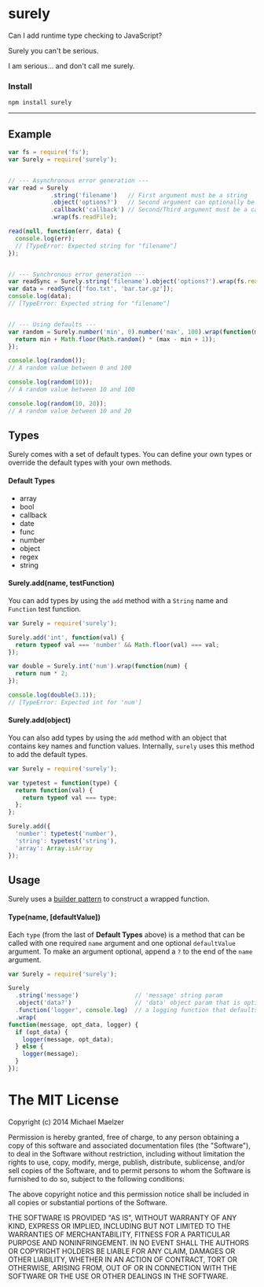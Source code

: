 surely
======

Can I add runtime type checking to JavaScript?  
  
Surely you can't be serious.  
  
I am serious... and don't call me surely.


### Install
```
npm install surely
```  

----------------------------


Example
--------

```javascript
var fs = require('fs');
var Surely = require('surely');


// --- Asynchronous error generation ---
var read = Surely
            .string('filename')   // First argument must be a string
            .object('options?')   // Second argument can optionally be an object
            .callback('callback') // Second/Third argument must be a callback function
            .wrap(fs.readFile);

read(null, function(err, data) {
  console.log(err);
  // [TypeError: Expected string for "filename"]
});


// --- Synchronous error generation ---
var readSync = Surely.string('filename').object('options?').wrap(fs.readFileSync);
var data = readSync(['foo.txt', 'bar.tar.gz']);
console.log(data);
// [TypeError: Expected string for "filename"]


// --- Using defaults ---
var random = Surely.number('min', 0).number('max', 100).wrap(function(min, max) {
  return min + Math.floor(Math.random() * (max - min + 1));
});

console.log(random());
// A random value between 0 and 100

console.log(random(10));
// A random value between 10 and 100

console.log(random(10, 20));
// A random value between 10 and 20
```


Types
------
Surely comes with a set of default types. You can define your own types or override the default types with your own methods.

#### Default Types
* array
* bool
* callback
* date
* func
* number
* object
* regex
* string

#### Surely.add(name, testFunction)
You can add types by using the `add` method with a `String` name and `Function` test function.
```javascript
var Surely = require('surely');

Surely.add('int', function(val) {
  return typeof val === 'number' && Math.floor(val) === val;
});

var double = Surely.int('num').wrap(function(num) {
  return num * 2;
});

console.log(double(3.1));
// [TypeError: Expected int for 'num']
```

#### Surely.add(object)
You can also add types by using the `add` method with an object that contains key names and function values. Internally, `surely` uses this method to add the default types.
```javascript
var Surely = require('surely');

var typetest = function(type) {
  return function(val) {
    return typeof val === type;
  };
};

Surely.add({
  'number': typetest('number'),
  'string': typetest('string'),
  'array': Array.isArray
});
```

Usage
-------
Surely uses a [builder pattern](http://addyosmani.com/resources/essentialjsdesignpatterns/book/#builderpatternjquery) to construct a wrapped function.

#### Type(name, [defaultValue])

Each `type` (from the last of **Default Types** above) is a method that can be called with one required `name` argument and one optional `defaultValue` argument. To make an argument optional, append a `?` to the end of the `name` argument.

```javascript
var Surely = require('surely');

Surely
  .string('message')                // 'message' string param
  .object('data?')                  // 'data' object param that is optional
  .function('logger', console.log)  // a logging function that defaults to console.log
  .wrap(
function(message, opt_data, logger) {
  if (opt_data) {
    logger(message, opt_data);
  } else {
    logger(message);
  }
});
```


The MIT License
===============

Copyright (c) 2014 Michael Maelzer

Permission is hereby granted, free of charge, to any person obtaining a copy
of this software and associated documentation files (the "Software"), to deal
in the Software without restriction, including without limitation the rights
to use, copy, modify, merge, publish, distribute, sublicense, and/or sell
copies of the Software, and to permit persons to whom the Software is
furnished to do so, subject to the following conditions:

The above copyright notice and this permission notice shall be included in
all copies or substantial portions of the Software.

THE SOFTWARE IS PROVIDED "AS IS", WITHOUT WARRANTY OF ANY KIND, EXPRESS OR
IMPLIED, INCLUDING BUT NOT LIMITED TO THE WARRANTIES OF MERCHANTABILITY,
FITNESS FOR A PARTICULAR PURPOSE AND NONINFRINGEMENT. IN NO EVENT SHALL THE
AUTHORS OR COPYRIGHT HOLDERS BE LIABLE FOR ANY CLAIM, DAMAGES OR OTHER
LIABILITY, WHETHER IN AN ACTION OF CONTRACT, TORT OR OTHERWISE, ARISING FROM,
OUT OF OR IN CONNECTION WITH THE SOFTWARE OR THE USE OR OTHER DEALINGS IN
THE SOFTWARE.